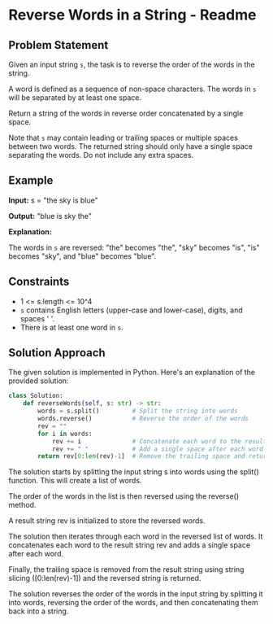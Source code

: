 # Reverse Words in a String - Readme

## Problem Statement

Given an input string `s`, the task is to reverse the order of the words in the string.

A word is defined as a sequence of non-space characters. The words in `s` will be separated by at least one space.

Return a string of the words in reverse order concatenated by a single space.

Note that `s` may contain leading or trailing spaces or multiple spaces between two words. The returned string should only have a single space separating the words. Do not include any extra spaces.

## Example

**Input:**
s = "the sky is blue"

**Output:**
"blue is sky the"


**Explanation:**

The words in `s` are reversed: "the" becomes "the", "sky" becomes "is", "is" becomes "sky", and "blue" becomes "blue".

## Constraints

- 1 <= s.length <= 10^4
- `s` contains English letters (upper-case and lower-case), digits, and spaces ' '.
- There is at least one word in `s`.

## Solution Approach

The given solution is implemented in Python. Here's an explanation of the provided solution:

```python
class Solution:
    def reverseWords(self, s: str) -> str:
        words = s.split()         # Split the string into words
        words.reverse()           # Reverse the order of the words
        rev = ""
        for i in words:
            rev += i              # Concatenate each word to the result string
            rev += " "            # Add a single space after each word
        return rev[0:len(rev)-1]  # Remove the trailing space and return the result
```

The solution starts by splitting the input string s into words using the split() function. This will create a list of words.

The order of the words in the list is then reversed using the reverse() method.

A result string rev is initialized to store the reversed words.

The solution then iterates through each word in the reversed list of words. It concatenates each word to the result string rev and adds a single space after each word.

Finally, the trailing space is removed from the result string using string slicing ([0:len(rev)-1]) and the reversed string is returned.

The solution reverses the order of the words in the input string by splitting it into words, reversing the order of the words, and then concatenating them back into a string.